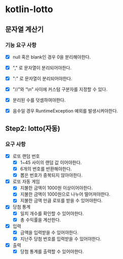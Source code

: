 # kotlin-lotto

## 문자열 계산기

### 기능 요구 사항

- [x] null 혹은 blank인 경우 0을 분리해야한다. 
- [x] "," 로 문자열이 분리되어야한다.
- [x] ":" 로 문자열이 분리되어야한다.
- [x] "//”와 “\n” 사이에 커스텀 구분자를 지정할 수 있다.
- [x] 분리된 수를 덧셈하여야한다.
- [x] 음수일 경우 RuntimeException 예외를 발생시켜야한다.


## Step2: lotto(자동)

### 요구 사항

- [x] 로또 랜덤 번호
  - [x] 1~45 사이의 랜덤 값 이어야한다.
  - [x] 6개의 번호를 반환해야한다.
  - [x] 뽑은 번호가 중복되지 않아야한다.
- [x] 로또 자동 게임
  - [x] 지불한 금액이 1000원 이상이어야한다.
  - [x] 지불한 금액이 1000원으로 나누어 떨어져야한다.
  - [x] 지불한 금액 만큼 로또를 받을 수 있어야한다.
- [x] 당첨 통계
  - [x] 일치 개수를 확인할 수 있어야한다.
  - [x] 총 수익률을 계산한다.
- [x] 입력
  - [x] 금액을 입력받을 수 있어야한다.
  - [x] 지난주 당첨 번호를 입력받을 수 있어야한다.
- [x] 출력
  - [x] 당첨 통계를 출력할 수 있어야한다.
